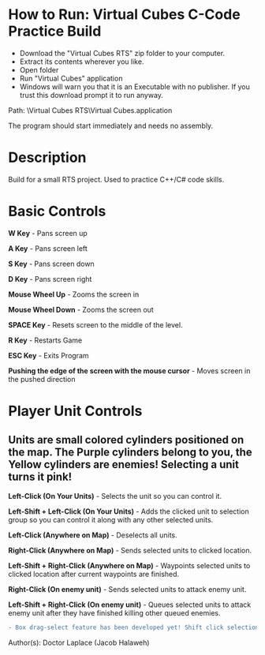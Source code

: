 # How to Run: Virtual Cubes C-Code Practice Build
- Download the "Virtual Cubes RTS" zip folder to your computer. 
- Extract its contents wherever you like.
- Open folder
- Run "Virtual Cubes" application
- Windows will warn you that it is an Executable with no publisher. If you trust this download prompt it to run anyway.

Path: \Virtual Cubes RTS\Virtual Cubes.application

The program should start immediately and needs no assembly.

# Description
Build for a small RTS project. Used to practice C++/C# code skills.

# Basic Controls

**W Key** - Pans screen up

**A Key** - Pans screen left

**S Key** - Pans screen down

**D Key** - Pans screen right

**Mouse Wheel Up** - Zooms the screen in

**Mouse Wheel Down** - Zooms the screen out

**SPACE Key** - Resets screen to the middle of the level.

**R Key** - Restarts Game

**ESC Key** - Exits Program

**Pushing the edge of the screen with the mouse cursor** - Moves screen in the pushed direction

# Player Unit Controls
## Units are small colored cylinders positioned on the map. The Purple cylinders belong to you, the Yellow cylinders are enemies! Selecting a unit turns it pink!

**Left-Click (On Your Units)** - Selects the unit so you can control it.

**Left-Shift + Left-Click (On Your Units)** - Adds the clicked unit to selection group so you can control it along with any other selected units.

**Left-Click (Anywhere on Map)** - Deselects all units.


**Right-Click (Anywhere on Map)** - Sends selected units to clicked location.

**Left-Shift + Right-Click (Anywhere on Map)** - Waypoints selected units to clicked location after current waypoints are finished.

**Right-Click (On enemy unit)** - Sends selected units to attack enemy unit.

**Left-Shift + Right-Click (On enemy unit)** - Queues selected units to attack enemy unit after they have finished killing other queued enemies.

```diff
- Box drag-select feature has been developed yet! Shift click selections are only way to select multiple units in this version!
```

Author(s): Doctor Laplace (Jacob Halaweh)



